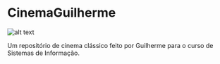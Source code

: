 # CinemaGuilherme
![alt text](https://upload.wikimedia.org/wikipedia/pt/d/dc/Academy_Award_trophy.jpg) 

Um repositório de cinema clássico feito por Guilherme para o curso de Sistemas de Informação.
